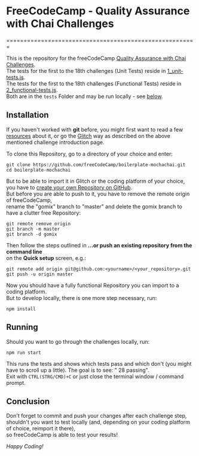 # FreeCodeCamp - Quality Assurance with Chai Challenges
=======================================================

This is the repository for the freeCodeCamp [Quality Assurance with Chai Challenges](https://learn.freecodecamp.org/information-security-and-quality-assurance/quality-assurance-and-testing-with-chai/).   
The tests for the first to the 18th challenges (Unit Tests) reside in [1_unit-tests.js](tests/1_unit-tests.js).  
The tests for the first to the 18th challenges (Functional Tests) reside in [2_functional-tests.js](tests/1_unit-tests.js).  
Both are in the ```tests``` Folder and may be run locally - see [below](#running).

## Installation

If you haven't worked with **git** before, you might first want to read a few   
[resources](http://try.github.io/) about it, or go the [Glitch](https://glitch.com/) 
way as described on the above mentioned challenge introduction page.

To clone this Repository, go to a directory of your choice and enter:
```
git clone https://github.com/freeCodeCamp/boilerplate-mochachai.git
cd boilerplate-mochachai
```
But to be able to import it in Glitch or the coding platform of your choice,  
you have to [create your own Repository on GitHub](https://help.github.com/articles/creating-a-new-repository/).  
But before you are able to push to it, you have to remove the remote origin of
freeCodeCamp,   
rename the "gomix" branch to "master" and delete the gomix branch
to have a clutter free Repository:
```
git remote remove origin
git branch -m master
git branch -d gomix
```
Then follow the steps outlined in **...or push an existing repository from the command line**  
on the **Quick setup** screen, e.g.:
```
git remote add origin git@github.com:<yourname>/<your_repository>.git
git push -u origin master
```

Now you should have a fully functional Repository you can import to a coding platform.  
But to develop locally, there is one more step necessary, run:
```
npm install
```

## Running

Should you want to go through the challenges locally, run:
```
npm run start
```
This runs the tests and shows which tests pass and which don't (you might have 
to scroll up a little). The goal is to see: " 28 passing".  
Exit with ```CTRL(STRG/CMD)+C``` or just close the terminal window / command prompt.

## Conclusion

Don't forget to commit and push your changes after each challenge step, shouldn't 
you want to test locally (and, depending on your coding platform of choice, reimport it there),  
so freeCodeCamp is able to test your results!  

*Happy Coding!*
